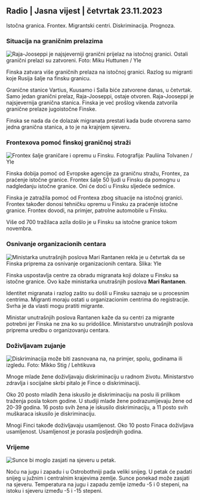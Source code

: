 ## Radio \| Jasna vijest \| četvrtak 23.11.2023

Istočna granica. Frontex. Migrantski centri. Diskriminacija. Prognoza.

### Situacija na graničnim prelazima

![Raja-Jooseppi je najsjeverniji granični prijelaz na istočnoj granici. Ostali granični prelazi su zatvoreni. Foto: Miku Huttunen / Yle](https://images.cdn.yle.fi/image/upload/c_crop,h_3216,w_5712,x_0,y_421/ar_1.7777777777777777,c_fill,g_faces,h_11_05q_auto:eco/f_auto/fl_lossy/v1700751077/39-1205645655f665a86285)

Finska zatvara više graničnih prelaza na istočnoj granici. Razlog su migranti koje Rusija šalje na finsku granicu.

Granične stanice Vartius, Kuusamo i Salla biće zatvorene danas, u četvrtak. Samo jedan granični prelaz, Raja-Jooseppi, ostaje otvoren. Raja-Jooseppi je najsjevernija granična stanica. Finska je već prošlog vikenda zatvorila granične prelaze jugoistočne Finske.

Finska se nada da će dolazak migranata prestati kada bude otvorena samo jedna granična stanica, a to je na krajnjem sjeveru.

### Frontexova pomoć finskoj graničnoj straži

![Frontex šalje graničare i opremu u Finsku. Fotografija: Pauliina Tolvanen / Yle](https://images.cdn.yle.fi/image/upload/c_crop,h_1080,w_1919,x_0,y_0/ar_1.7777777777777777,c_fill,g_faces,h_1270,h_1270.q_auto:eco/f_auto/fl_lossy/v1663055873/39-100697563203716d9ecd)

Finska dobija pomoć od Evropske agencije za graničnu stražu, Frontex, za praćenje istočne granice. Frontex šalje 50 ljudi u Finsku da pomognu u nadgledanju istočne granice. Oni će doći u Finsku sljedeće sedmice.

Finska je zatražila pomoć od Frontexa zbog situacije na istočnoj granici. Frontex također donosi tehničku opremu u Finsku za praćenje istočne granice. Frontex dovodi, na primjer, patrolne automobile u Finsku.

Više od 700 tražilaca azila došlo je u Finsku sa istočne granice tokom novembra.

### Osnivanje organizacionih centara

![Ministarka unutrašnjih poslova Mari Rantanen rekla je u četvrtak da se Finska priprema za osnivanje organizacionih centara. Slika: Yle](https://images.cdn.yle.fi/image/upload/c_crop,h_1080,w_1919,x_0,y_0/ar_1.7777777777777777,c_fill,g_faces,h_675,w_pr_1200.co/f_auto/fl_lossy/v1700721586/39-1205201655eed1e81849)

Finska uspostavlja centre za obradu migranata koji dolaze u Finsku sa istočne granice. Ovo kaže ministarka unutrašnjih poslova **Mari Rantanen**.

Identitet migranata i razlog zašto su došli u Finsku saznaju se u procesnim centrima. Migranti moraju ostati u organizacionim centrima do registracije. Svrha je da vlasti mogu pratiti migrante.

Ministar unutrašnjih poslova Rantanen kaže da su centri za migrante potrebni jer Finska ne zna ko su pridošlice. Ministarstvo unutrašnjih poslova priprema uredbu o organizovanju centara.

### Doživljavam zujanje

![Diskriminacija može biti zasnovana na, na primjer, spolu, godinama ili izgledu. Foto: Mikko Stig / Lehtikuva](https://images.cdn.yle.fi/image/upload/c_crop,h_2394,w_4256,x_0,y_110/ar_1.7777777777777777,c_fill,g_faces,wd_1275,wd_16_0.q_auto:eco/f_auto/fl_lossy/v1700718446/39-1205193655ee719688c7)

Mnoge mlade žene doživljavaju diskriminaciju u radnom životu. Ministarstvo zdravlja i socijalne skrbi pitalo je Fince o diskriminaciji.

Oko 20 posto mladih žena iskusilo je diskriminaciju na poslu ili prilikom traženja posla tokom godine. U studiji mlade žene podrazumijevaju žene od 20-39 godina. 16 posto svih žena je iskusilo diskriminaciju, a 11 posto svih muškaraca iskusilo je diskriminaciju.

Mnogi Finci takođe doživljavaju usamljenost. Oko 10 posto Finaca doživljava usamljenost. Usamljenost je porasla posljednjih godina.

### Vrijeme

![Sunce bi moglo zasjati na sjeveru u petak.](https://images.cdn.yle.fi/image/upload/c_crop,h_1080,w_1919,x_0,y_0/ar_1.7777777777777777,c_fill,g_75,h,w_1200/dpr_1.0/q_auto:eco/f_auto/fl_lossy/v1700752778/39-1205671655f6d69ed984)

Noću na jugu i zapadu i u Ostrobothniji pada veliki snijeg. U petak će padati snijeg u južnim i centralnim krajevima zemlje. Sunce ponekad može zasjati na sjeveru. Temperatura na jugu i zapadu zemlje između -5 i 0 stepeni, na istoku i sjeveru između -5 i -15 stepeni.
